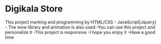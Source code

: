 # Digikala Store
This project marking and programming by HTML/CSS - JavaScript[Jquery] - The wow library and animation is also used
-You can use this project and personalize it
-This project is responsive
-I hope you enjoy it
-Have a good time
